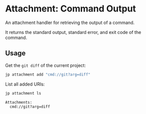 # Attachment: Command Output

An attachment handler for retrieving the output of a command.

It returns the standard output, standard error, and exit code of the command.

## Usage

Get the `git diff` of the current project:

```sh
jp attachment add "cmd://git?arg=diff"
```

List all added URIs:

```sh
jp attachment ls

Attachments:
  cmd://git?arg=diff
```
